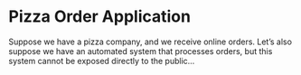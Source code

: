 Pizza Order Application
==========
Suppose we have a pizza company, and we receive online orders. Let’s also suppose we have an automated system that processes orders, but this system cannot be exposed directly to the public…